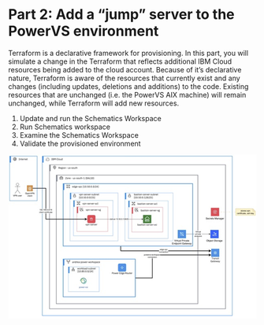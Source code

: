 # Part 2: Add a “jump” server to the PowerVS environment

Terraform is a declarative framework for provisioning. In this part, you will simulate a change in the Terraform that reflects additional IBM Cloud resources being added to the cloud account. Because of it’s declarative nature, Terraform is aware of the resources that currently exist and any changes (including updates, deletions and additions) to the code. Existing resources that are unchanged (i.e. the PowerVS AIX machine) will remain unchanged, while Terraform will add new resources.

1. Update and run the Schematics Workspace
2. Run Schematics workspace
3. Examine the Schematics Workspace
4. Validate the provisioned environment

![image](architecture.png "Part 2 architecture")
